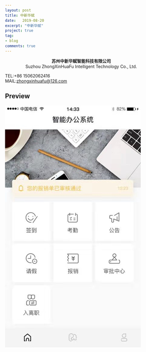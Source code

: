 ```yaml
---
layout: post
title: 中新华赋
date:   2019-08-20
excerpt: "中新华赋"
project: true
tag:
- blog
comments: true
---
```

 
    
<center>
<b> 苏州中新华赋智能科技有限公司</b><br>
Suzhou ZhongXinHuaFu Intelligent Technology Co., Ltd.
</center>
 
TEL:+86 15062062416 <br>
MAIL:zhongxinhuafu@126.com  



## Preview

 ![avatar](/assets/img/zhongxin.jpg)
	
	 
 
 

 
 

 
 
 
